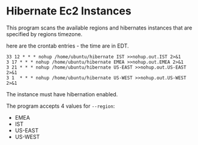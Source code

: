 # Hibernate Ec2 Instances

This program scans the available regions and hibernates instances that are specified by regions timezone.

here are the crontab entries - the time are in EDT. 
``` shell
33 12 * * * nohup /home/ubuntu/hibernate IST >>nohup.out.IST 2>&1
3 17 * * * nohup /home/ubuntu/hibernate EMEA >>nohup.out.EMEA 2>&1
3 21 * * * nohup /home/ubuntu/hibernate US-EAST >>nohup.out.US-EAST 2>&1
3 1  * * * nohup /home/ubuntu/hibernate US-WEST >>nohup.out.US-WEST 2>&1
```

The instance must have hibernation enabled.  

The program accepts 4 values for `--region`:
* EMEA
* IST
* US-EAST
* US-WEST


